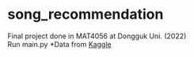 # song_recommendation
Final project done in MAT4056 at Dongguk Uni. (2022)<br>
Run main.py
*Data from <a href="https://www.kaggle.com/code/vatsalmavani/music-recommendation-system-using-spotify-dataset/input">Kaggle</a>
